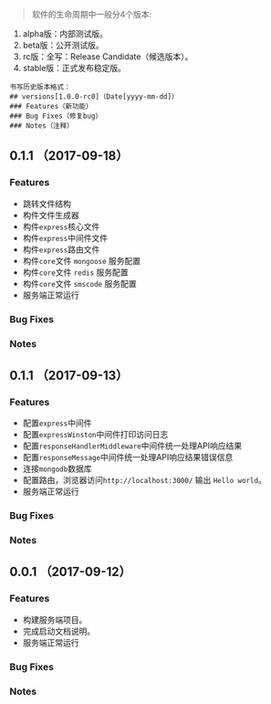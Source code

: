 > 软件的生命周期中一般分4个版本:
1. alpha版：内部测试版。
2. beta版：公开测试版。
3. rc版：全写：Release Candidate（候选版本）。
4. stable版：正式发布稳定版。
```
书写历史版本格式：
## versions[1.0.0-rc0]（Date[yyyy-mm-dd]）
### Features（新功能）
### Bug Fixes（修复bug）
### Notes（注释）
```

## 0.1.1 （2017-09-18）
### Features
- 跳转文件结构
- 构件文件生成器
- 构件`express`核心文件
- 构件`express`中间件文件
- 构件`express`路由文件
- 构件`core`文件 `mongoose` 服务配置
- 构件`core`文件 `redis` 服务配置
- 构件`core`文件 `smscode` 服务配置
- 服务端正常运行
### Bug Fixes
### Notes

## 0.1.1 （2017-09-13）
### Features
- 配置`express`中间件
- 配置`expressWinston`中间件打印访问日志
- 配置`responseHandlerMiddleware`中间件统一处理API响应结果
- 配置`responseMessage`中间件统一处理API响应结果错误信息
- 连接`mongodb`数据库
- 配置路由，浏览器访问`http://localhost:3000/` 输出 `Hello world`。
- 服务端正常运行
### Bug Fixes
### Notes


## 0.0.1 （2017-09-12）
### Features
- 构建服务端项目。
- 完成启动文档说明。
- 服务端正常运行
### Bug Fixes
### Notes

